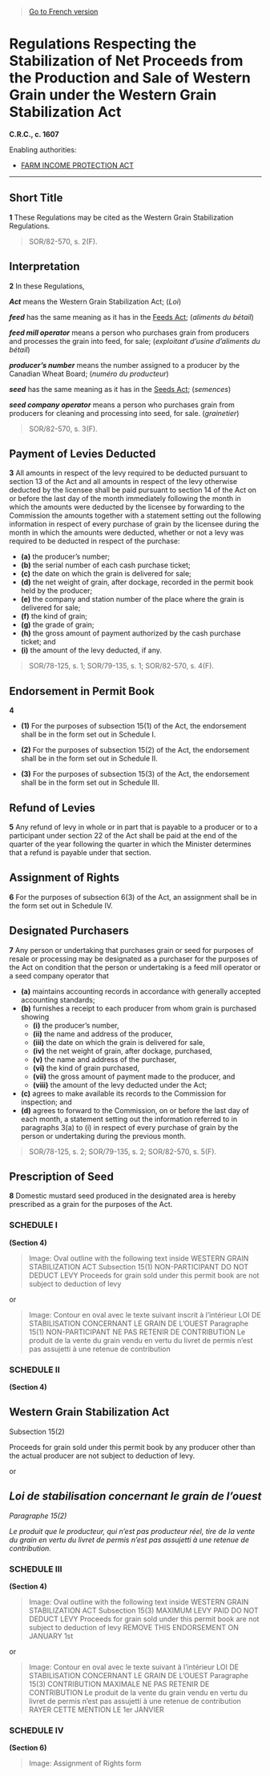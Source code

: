> [Go to French version](/fr/Règlements/Codification%20des%20règlements%20du%20Canada/1601-1700/C.R.C.,%20ch.%201607.md)

# Regulations Respecting the Stabilization of Net Proceeds from the Production and Sale of Western Grain under the Western Grain Stabilization Act

**C.R.C., c. 1607**

Enabling authorities: 
- [FARM INCOME PROTECTION ACT](/en/Acts/Statutes%20of%20Canada/1991/c.%2022.md)

----------



## Short Title


**1** These Regulations may be cited as the Western Grain Stabilization Regulations.
> SOR/82-570, s. 2(F).





## Interpretation


**2** In these Regulations,

***Act*** means the Western Grain Stabilization Act; (*Loi*)

***feed*** has the same meaning as it has in the [Feeds Act](/en/Acts/Revised%20Statutes%20of%20Canada/F/F-9.md); (*aliments du bétail*)

***feed mill operator*** means a person who purchases grain from producers and processes the grain into feed, for sale; (*exploitant d’usine d’aliments du bétail*)

***producer’s number*** means the number assigned to a producer by the Canadian Wheat Board; (*numéro du producteur*)

***seed*** has the same meaning as it has in the [Seeds Act](/en/Acts/Revised%20Statutes%20of%20Canada/S/S-8.md); (*semences*)

***seed company operator*** means a person who purchases grain from producers for cleaning and processing into seed, for sale. (*grainetier*) 
> SOR/82-570, s. 3(F).





## Payment of Levies Deducted


**3** All amounts in respect of the levy required to be deducted pursuant to section 13 of the Act and all amounts in respect of the levy otherwise deducted by the licensee shall be paid pursuant to section 14 of the Act on or before the last day of the month immediately following the month in which the amounts were deducted by the licensee by forwarding to the Commission the amounts together with a statement setting out the following information in respect of every purchase of grain by the licensee during the month in which the amounts were deducted, whether or not a levy was required to be deducted in respect of the purchase:
- **(a)** the producer’s number;
- **(b)** the serial number of each cash purchase ticket;
- **(c)** the date on which the grain is delivered for sale;
- **(d)** the net weight of grain, after dockage, recorded in the permit book held by the producer;
- **(e)** the company and station number of the place where the grain is delivered for sale;
- **(f)** the kind of grain;
- **(g)** the grade of grain;
- **(h)** the gross amount of payment authorized by the cash purchase ticket; and
- **(i)** the amount of the levy deducted, if any.
> SOR/78-125, s. 1; SOR/79-135, s. 1; SOR/82-570, s. 4(F).





## Endorsement in Permit Book


**4** 

- **(1)** For the purposes of subsection 15(1) of the Act, the endorsement shall be in the form set out in Schedule I.

- **(2)** For the purposes of subsection 15(2) of the Act, the endorsement shall be in the form set out in Schedule II.

- **(3)** For the purposes of subsection 15(3) of the Act, the endorsement shall be in the form set out in Schedule III.




## Refund of Levies


**5** Any refund of levy in whole or in part that is payable to a producer or to a participant under section 22 of the Act shall be paid at the end of the quarter of the year following the quarter in which the Minister determines that a refund is payable under that section.




## Assignment of Rights


**6** For the purposes of subsection 6(3) of the Act, an assignment shall be in the form set out in Schedule IV.




## Designated Purchasers


**7** Any person or undertaking that purchases grain or seed for purposes of resale or processing may be designated as a purchaser for the purposes of the Act on condition that the person or undertaking is a feed mill operator or a seed company operator that
- **(a)** maintains accounting records in accordance with generally accepted accounting standards;
- **(b)** furnishes a receipt to each producer from whom grain is purchased showing
	- **(i)** the producer’s number,
	- **(ii)** the name and address of the producer,
	- **(iii)** the date on which the grain is delivered for sale,
	- **(iv)** the net weight of grain, after dockage, purchased,
	- **(v)** the name and address of the purchaser,
	- **(vi)** the kind of grain purchased,
	- **(vii)** the gross amount of payment made to the producer, and
	- **(viii)** the amount of the levy deducted under the Act;
- **(c)** agrees to make available its records to the Commission for inspection; and
- **(d)** agrees to forward to the Commission, on or before the last day of each month, a statement setting out the information referred to in paragraphs 3(a) to (i) in respect of every purchase of grain by the person or undertaking during the previous month.
> SOR/78-125, s. 2; SOR/79-135, s. 2; SOR/82-570, s. 5(F).





## Prescription of Seed


**8** Domestic mustard seed produced in the designated area is hereby prescribed as a grain for the purposes of the Act.




### **SCHEDULE I** 
**(Section 4)**
> Image: Oval outline with the following text inside WESTERN GRAIN STABILIZATION ACT Subsection 15(1) NON-PARTICIPANT DO NOT DEDUCT LEVY Proceeds for grain sold under this permit book are not subject to deduction of levy

or


> Image: Contour en oval avec le texte suivant inscrit à l’intérieur LOI DE STABILISATION CONCERNANT LE GRAIN DE L’OUEST Paragraphe 15(1) NON-PARTICIPANT NE PAS RETENIR DE CONTRIBUTION Le produit de la vente du grain vendu en vertu du livret de permis n’est pas assujetti à une retenue de contribution




### **SCHEDULE II** 
**(Section 4)**

## Western Grain Stabilization Act

Subsection 15(2)


Proceeds for grain sold under this permit book by any producer other than the actual producer are not subject to deduction of levy.


or



## *Loi de stabilisation concernant le grain de l’ouest*

*Paragraphe 15(2)*


*Le produit que le producteur, qui n’est pas producteur réel, tire de la vente du grain en vertu du livret de permis n’est pas assujetti à une retenue de contribution.*





### **SCHEDULE III** 
**(Section 4)**
> Image: Oval outline with the following text inside WESTERN GRAIN STABILIZATION ACT Subsection 15(3) MAXIMUM LEVY PAID DO NOT DEDUCT LEVY Proceeds for grain sold under this permit book are not subject to deduction of levy REMOVE THIS ENDORSEMENT ON JANUARY 1st

or


> Image: Contour en oval avec le texte suivant à l’intérieur LOI DE STABILISATION CONCERNANT LE GRAIN DE L’OUEST Paragraphe 15(3) CONTRIBUTION MAXIMALE NE PAS RETENIR DE CONTRIBUTION Le produit de la vente du grain vendu en vertu du livret de permis n’est pas assujetti à une retenue de contribution RAYER CETTE MENTION LE 1er JANVIER




### **SCHEDULE IV** 
**(Section 6)**
> Image: Assignment of Rights form


